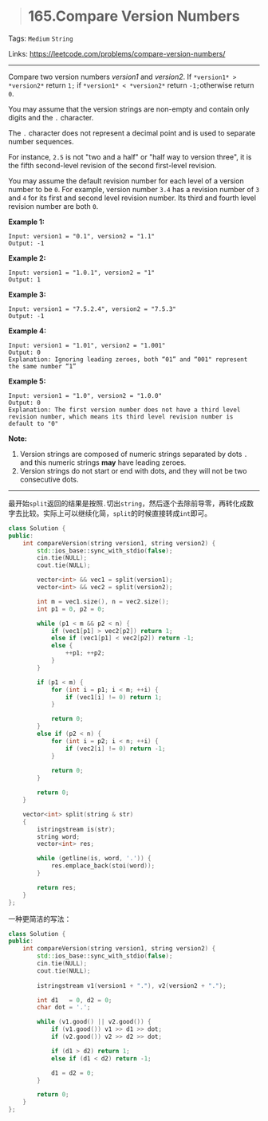 > # 165.Compare Version Numbers

Tags: `Medium` `String`

Links: https://leetcode.com/problems/compare-version-numbers/

-----

Compare two version numbers *version1* and *version2*.
If `*version1* > *version2*` return `1;` if `*version1* < *version2*` return `-1;`otherwise return `0`.

You may assume that the version strings are non-empty and contain only digits and the `.` character.

The `.` character does not represent a decimal point and is used to separate number sequences.

For instance, `2.5` is not "two and a half" or "half way to version three", it is the fifth second-level revision of the second first-level revision.

You may assume the default revision number for each level of a version number to be `0`. For example, version number `3.4` has a revision number of `3` and `4` for its first and second level revision number. Its third and fourth level revision number are both `0`.

**Example 1:**

```
Input: version1 = "0.1", version2 = "1.1"
Output: -1
```

**Example 2:**

```
Input: version1 = "1.0.1", version2 = "1"
Output: 1
```

**Example 3:**

```
Input: version1 = "7.5.2.4", version2 = "7.5.3"
Output: -1
```

**Example 4:**

```
Input: version1 = "1.01", version2 = "1.001"
Output: 0
Explanation: Ignoring leading zeroes, both “01” and “001" represent the same number “1”
```

**Example 5:**

```
Input: version1 = "1.0", version2 = "1.0.0"
Output: 0
Explanation: The first version number does not have a third level revision number, which means its third level revision number is default to "0"
```

**Note:**

1. Version strings are composed of numeric strings separated by dots `.` and this numeric strings **may** have leading zeroes.
2. Version strings do not start or end with dots, and they will not be two consecutive dots.

------

最开始`split`返回的结果是按照`.`切出`string`，然后逐个去除前导零，再转化成数字去比较。实际上可以继续化简，`split`的时候直接转成`int`即可。

```c++
class Solution {
public:
    int compareVersion(string version1, string version2) {
        std::ios_base::sync_with_stdio(false);
        cin.tie(NULL);
        cout.tie(NULL);

        vector<int> && vec1 = split(version1);
        vector<int> && vec2 = split(version2);

        int m = vec1.size(), n = vec2.size();
        int p1 = 0, p2 = 0;

        while (p1 < m && p2 < n) {
            if (vec1[p1] > vec2[p2]) return 1;
            else if (vec1[p1] < vec2[p2]) return -1;
            else {
                ++p1; ++p2;
            }    
        }

        if (p1 < m) {
            for (int i = p1; i < m; ++i) {
                if (vec1[i] != 0) return 1;
            }

            return 0;
        }
        else if (p2 < n) {
            for (int i = p2; i < n; ++i) {
                if (vec2[i] != 0) return -1;
            }
            
            return 0;
        }

        return 0;
    }

    vector<int> split(string & str)
    {
        istringstream is(str);
        string word;
        vector<int> res;

        while (getline(is, word, '.')) {
            res.emplace_back(stoi(word));
        }

        return res;
    }
};
```

 一种更简洁的写法：

```c++
class Solution {
public:
    int compareVersion(string version1, string version2) {
        std::ios_base::sync_with_stdio(false);
        cin.tie(NULL);
        cout.tie(NULL);
        
        istringstream v1(version1 + "."), v2(version2 + ".");

        int d1   = 0, d2 = 0;
        char dot = '.';

        while (v1.good() || v2.good()) {
            if (v1.good()) v1 >> d1 >> dot;
            if (v2.good()) v2 >> d2 >> dot;

            if (d1 > d2) return 1;
            else if (d1 < d2) return -1;

            d1 = d2 = 0;
        }

        return 0;
    }
};
```

